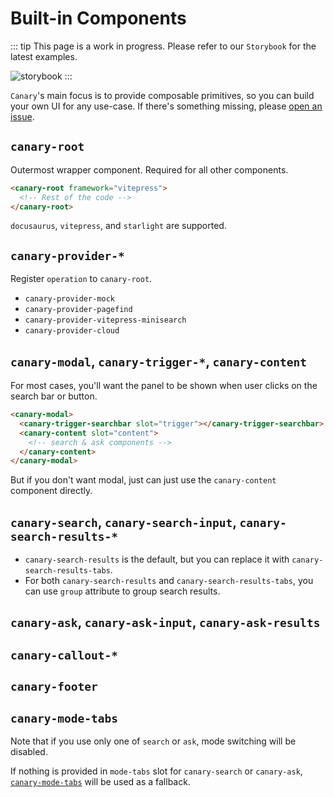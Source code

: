 # Built-in Components

::: tip
This page is a work in progress.
Please refer to our `Storybook` for the latest examples.

![storybook](https://raw.githubusercontent.com/storybooks/brand/master/badge/badge-storybook.svg)
:::

`Canary`'s main focus is to provide composable primitives, so you can build your own UI for any use-case.
If there's something missing, please [open an issue](https://github.com/fastrepl/canary/issues/new).

## `canary-root`

Outermost wrapper component. Required for all other components.

```html
<canary-root framework="vitepress">
  <!-- Rest of the code -->
</canary-root>
```

`docusaurus`, `vitepress`, and `starlight` are supported.

## `canary-provider-*`

Register `operation` to `canary-root`.

- `canary-provider-mock`
- `canary-provider-pagefind`
- `canary-provider-vitepress-minisearch`
- `canary-provider-cloud`

## `canary-modal`, `canary-trigger-*`, `canary-content`

For most cases, you'll want the panel to be shown when user clicks on the search bar or button.

```html
<canary-modal>
  <canary-trigger-searchbar slot="trigger"></canary-trigger-searchbar>
  <canary-content slot="content">
    <!-- search & ask components -->
  </canary-content>
</canary-modal>
```

But if you don't want modal, just can just use the `canary-content` component directly.

## `canary-search`, `canary-search-input`, `canary-search-results-*`

- `canary-search-results` is the default, but you can replace it with `canary-search-results-tabs`.
- For both `canary-search-results` and `canary-search-results-tabs`, you can use `group` attribute to group search results.

## `canary-ask`, `canary-ask-input`, `canary-ask-results`

## `canary-callout-*`

## `canary-footer`

## `canary-mode-tabs`

Note that if you use only one of `search` or `ask`, mode switching will be disabled.

If nothing is provided in `mode-tabs` slot for `canary-search` or `canary-ask`, [`canary-mode-tabs`](https://github.com/fastrepl/canary/blob/main/js/packages/web/src/canary-ask.ts) will be used as a fallback.

